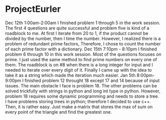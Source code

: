 # ProjectEurler
Dec 12th 1:00am-2:00am
I finished problem 1 through 5 in the work session. The first 4 questions are quite successful and problem five is kind of a roadblock to me. At first I iterate from 20 to 1, if the product cannot be divided by the number, then I time the number. However, I realized there is a problem of redundant prime factors, Therefore, I chose to count the number of each prime factor with a dictionary.
Dec 15th 7:10pm - 8:10pm
I finished problem 6 through 10 in this work session. Most of the questions focuses on prime. I just used the same method to find prime numbers on every one of them. The roadblock is on #8 when there is a long integer for input and I needed to iterate over every digit of it. Finally I came up with the idea to take it as a string which made the iteration much easier.
Jan 5th 8:00pm-9:00pm
I finished problem 12 throught 18 except 17 and 14 because of input issues. The main obstacle I face is problem 18. The other problems can be solved trickfully with strings in python and long int type in python. However, problem 18 requires some dynamic programming and needs to store a tree. I have problems storing trees in python; therefore I decided to use c++. Then, it is rather easy. Just make a matrix that stores the max of sum on every point of the triangle and find the greatest one. 
